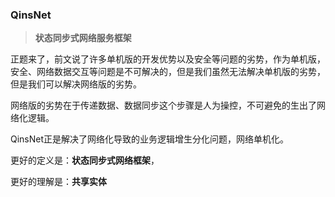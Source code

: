 ### QinsNet

> **状态同步式网络服务框架**

  正题来了，前文说了许多单机版的开发优势以及安全等问题的劣势，作为单机版，安全、网络数据交互等问题是不可解决的，但是我们虽然无法解决单机版的劣势，但是我们可以解决网络版的劣势。

  网络版的劣势在于传递数据、数据同步这个步骤是人为操控，不可避免的生出了网络化逻辑。

  QinsNet正是解决了网络化导致的业务逻辑增生分化问题，网络单机化。

  更好的定义是：**状态同步式网络框架**，

  更好的理解是：**共享实体**
